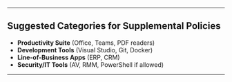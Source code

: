 

---

## Suggested Categories for Supplemental Policies
- **Productivity Suite** (Office, Teams, PDF readers)  
- **Development Tools** (Visual Studio, Git, Docker)  
- **Line-of-Business Apps** (ERP, CRM)  
- **Security/IT Tools** (AV, RMM, PowerShell if allowed)  

---